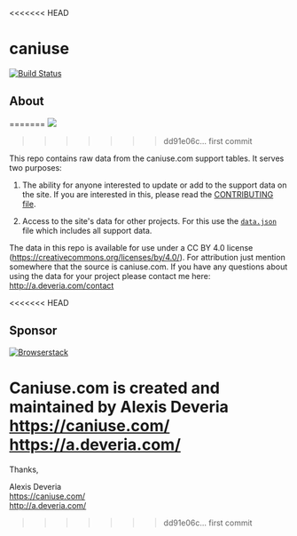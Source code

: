 <<<<<<< HEAD
# caniuse
[![Build Status](https://travis-ci.org/Fyrd/caniuse.svg?branch=master)](https://travis-ci.org/Fyrd/caniuse)

## About
=======
![](https://travis-ci.org/Fyrd/caniuse.svg?branch=master)
>>>>>>> dd91e06c... first commit

This repo contains raw data from the caniuse.com support tables. It serves two purposes:

1. The ability for anyone interested to update or add to the support data on the site. If you are interested in this, please read the [CONTRIBUTING file](CONTRIBUTING.md).

2. Access to the site's data for other projects. For this use the [`data.json`](data.json) file which includes all support data.

The data in this repo is available for use under a CC BY 4.0 license (https://creativecommons.org/licenses/by/4.0/). For attribution just mention somewhere that the source is caniuse.com. If you have any questions about using the data for your project please contact me here: http://a.deveria.com/contact

<<<<<<< HEAD
## Sponsor

[![Browserstack](/browserstack-logo.png)](https://browserstack.com)


Caniuse.com is created and maintained by Alexis Deveria
<br>https://caniuse.com/
<br>https://a.deveria.com/
=======
Thanks,

Alexis Deveria
<br>https://caniuse.com/
<br>http://a.deveria.com/
>>>>>>> dd91e06c... first commit
